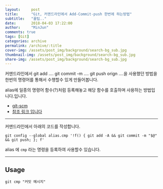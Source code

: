 ```yaml
---
layout:     post
title:      "Git, 커맨드라인에서 Add-Commit-push 한번에 하는방법"
subtitle:   "꿀팁.."
date:       2018-04-03 17:22:00
author:     "MinJun"
comments: true 
tags: [Git]
categories: archive
permalink: /archive/:title
cover-img: /assets/post_img/background/search-bg_sub.jpg
thumbnail-img: /assets/post_img/background/search-bg_sub.jpg
share-img: /assets/post_img/background/search-bg_sub.jpg
---
```


커맨드라인에서 git add .... git commit -m .... git push orign ....을 사용했던 방법을 한번의 명령어를 통해서 수행할수 있게 만들어봅니다. 

alias에 일종의 명령어 함수(?)처럼 등록해놓고 해당 함수를 호출하며 사용하는 방법입니다.입니다. 

- [git-scm](https://git-scm.com/book/ko/v2/Git%EC%9D%98-%EA%B8%B0%EC%B4%88-Git-Alias)<br>
- [참조 링크 입니다](https://stackoverflow.com/questions/19595067/git-add-commit-and-push-commands-in-one)

---

커맨드라인에서 아래의 코드를 작성합니다.

```
git config --global alias.cmp '!f() { git add -A && git commit -m "$@" && git push; }; f'
```

alias 에 `cmp` 라는 명령을 등록하여 사용할수 있습니다. 

---

## Usage 

```
git cmp "커밋 메시지"
```

